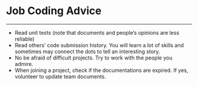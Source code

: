 # Job Coding Advice
---
- Read unit tests (note that documents and people’s opinions are less reliable)
- Read others’ code submission history. You will learn a lot of skills and sometimes may connect the dots to tell an interesting story.
- No be afraid of difficult projects. Try to work with the people you admire.
- When joining a project, check if the documentations are expired. If yes, volunteer to update team documents.
